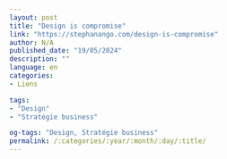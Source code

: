 ```yaml
---
layout: post
title: "Design is compromise"
link: "https://stephanango.com/design-is-compromise"
author: N/A
published_date: "19/05/2024"
description: ""
language: en
categories:
- Liens

tags:
- "Design"
- "Stratégie business"

og-tags: "Design, Stratégie business"
permalink: /:categories/:year/:month/:day/:title/
---
```

